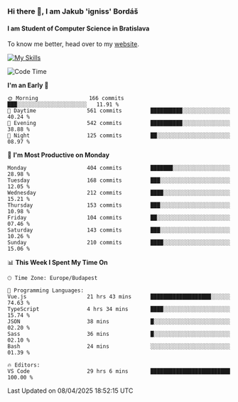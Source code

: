 ### Hi there 👋, I am Jakub 'igniss' Bordáš

#### I am Student of Computer Science in Bratislava
To know me better, head over to my [website](https://bordas.sk).

[![My Skills](https://skillicons.dev/icons?i=js,typescript,html,css,figma,svelte,vue,next,postgresql,nest,express,nodejs)](https://bordas.sk)


<!--START_SECTION:waka-->
![Code Time](http://img.shields.io/badge/Code%20Time-1%2C806%20hrs%2044%20mins-blue)

**I'm an Early 🐤** 

```text
🌞 Morning                166 commits         ███░░░░░░░░░░░░░░░░░░░░░░   11.91 % 
🌆 Daytime                561 commits         ██████████░░░░░░░░░░░░░░░   40.24 % 
🌃 Evening                542 commits         ██████████░░░░░░░░░░░░░░░   38.88 % 
🌙 Night                  125 commits         ██░░░░░░░░░░░░░░░░░░░░░░░   08.97 % 
```
📅 **I'm Most Productive on Monday** 

```text
Monday                   404 commits         ███████░░░░░░░░░░░░░░░░░░   28.98 % 
Tuesday                  168 commits         ███░░░░░░░░░░░░░░░░░░░░░░   12.05 % 
Wednesday                212 commits         ████░░░░░░░░░░░░░░░░░░░░░   15.21 % 
Thursday                 153 commits         ███░░░░░░░░░░░░░░░░░░░░░░   10.98 % 
Friday                   104 commits         ██░░░░░░░░░░░░░░░░░░░░░░░   07.46 % 
Saturday                 143 commits         ███░░░░░░░░░░░░░░░░░░░░░░   10.26 % 
Sunday                   210 commits         ████░░░░░░░░░░░░░░░░░░░░░   15.06 % 
```


📊 **This Week I Spent My Time On** 

```text
🕑︎ Time Zone: Europe/Budapest

💬 Programming Languages: 
Vue.js                   21 hrs 43 mins      ███████████████████░░░░░░   74.63 % 
TypeScript               4 hrs 34 mins       ████░░░░░░░░░░░░░░░░░░░░░   15.74 % 
JSON                     38 mins             █░░░░░░░░░░░░░░░░░░░░░░░░   02.20 % 
Sass                     36 mins             █░░░░░░░░░░░░░░░░░░░░░░░░   02.10 % 
Bash                     24 mins             ░░░░░░░░░░░░░░░░░░░░░░░░░   01.39 % 

🔥 Editors: 
VS Code                  29 hrs 6 mins       █████████████████████████   100.00 % 
```


 Last Updated on 08/04/2025 18:52:15 UTC
<!--END_SECTION:waka-->
